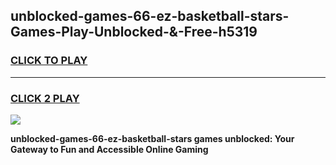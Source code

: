 
## unblocked-games-66-ez-basketball-stars-Games-Play-Unblocked-&-Free-h5319
<h3>
<a href="https://premium76.site?title=unblocked-games-66-ez-basketball-stars&ref=24A">CLICK TO PLAY</a></h3>
<hr>

<h3>
<a href="https://premium76.site?title=unblocked-games-66-ez-basketball-stars&ref=24A">CLICK 2 PLAY</a>
  
</h3>

<a href="https://premium76.site?title=unblocked-games-66-ez-basketball-stars&ref=24A"><img src="https://clearcache.store/games.png"></a>


**unblocked-games-66-ez-basketball-stars games unblocked: Your Gateway to Fun and Accessible Online Gaming**

